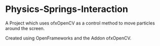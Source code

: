 # Physics-Springs-Interaction
A Project which uses ofxOpenCV as a control method to move particles around the screen.

Created using OpenFrameworks and the Addon ofxOpenCV.
